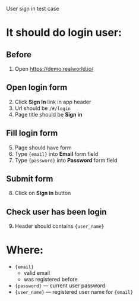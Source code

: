 User sign in test case

# It should do login user:

## Before

1. Open https://demo.realworld.io/

## Open login form

2. Click **Sign In** link in app header
3. Url should be `/#/login`
4. Page title should be **Sign in**

## Fill login form

5. Page should have form
6. Type `{email}` into **Email** form field
7. Type `{password}` into **Password** form field

## Submit form

8. Click on **Sign in** button

## Check user has been login

9. Header should contains `{user_name}`

# Where:

* `{email}`
    * valid email
    * was registered before
* `{password}` — current user password
* `{user_name}` — registered user name for `{email}`
